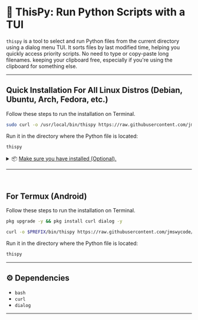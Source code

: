 # 🐍 ThisPy: Run Python Scripts with a TUI

`thispy` is a tool to select and run Python files from the current directory using a dialog menu TUI. It sorts files by last modified time, helping you quickly access priority scripts. No need to type or copy-paste long filenames. keeping your clipboard free, especially if you're using the clipboard for something else.

---
## Quick Installation For All Linux Distros (Debian, Ubuntu, Arch, Fedora, etc.)
Follow these steps to run the installation on Terminal.

```bash
sudo curl -o /usr/local/bin/thispy https://raw.githubusercontent.com/jmswycode/thispy/main/thispy.sh && sudo chmod +x /usr/local/bin/thispy
```

Run it in the directory where the Python file is located:

```bash
thispy
```
<details>
<summary>📦 <ins>Make sure you have installed (Optional).<ins></summary>
  
#### Debian/Ubuntu
```bash
sudo apt install curl dialog
```

#### Fedora/RHEL
```bash
sudo dnf install curl dialog
```

#### Arch Linux/Manjaro
```bash
sudo pacman -S curl dialog
```

#### OpenSUSE
```bash
sudo zypper install curl dialog
```

</details>

---
&nbsp;

## For Termux (Android)
Follow these steps to run the installation on Terminal.

```bash
pkg upgrade -y && pkg install curl dialog -y
```

```bash
curl -o $PREFIX/bin/thispy https://raw.githubusercontent.com/jmswycode/thispy/main/thispy.sh && chmod +x $PREFIX/bin/thispy
```

Run it in the directory where the Python file is located:

```bash
thispy
```

---
## ⚙️ Dependencies

* `bash`
* `curl`
* `dialog`
---
